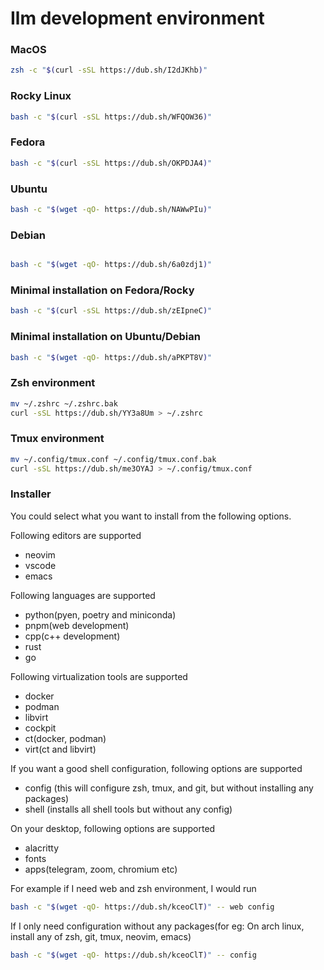 # Ilm development environment

### MacOS

```bash
zsh -c "$(curl -sSL https://dub.sh/I2dJKhb)"
```

### Rocky Linux

```bash
bash -c "$(curl -sSL https://dub.sh/WFQOW36)"
```

### Fedora

```bash
bash -c "$(curl -sSL https://dub.sh/OKPDJA4)"
```

### Ubuntu

```bash
bash -c "$(wget -qO- https://dub.sh/NAWwPIu)"
```

### Debian

```bash

bash -c "$(wget -qO- https://dub.sh/6a0zdj1)"
```

### Minimal installation on Fedora/Rocky

```bash
bash -c "$(curl -sSL https://dub.sh/zEIpneC)"
```

### Minimal installation on Ubuntu/Debian

```bash
bash -c "$(wget -qO- https://dub.sh/aPKPT8V)"
```

### Zsh environment

```bash
mv ~/.zshrc ~/.zshrc.bak
curl -sSL https://dub.sh/YY3a8Um > ~/.zshrc
```

### Tmux environment

```bash
mv ~/.config/tmux.conf ~/.config/tmux.conf.bak
curl -sSL https://dub.sh/me3OYAJ > ~/.config/tmux.conf
```

### Installer

You could select what you want to install from the following options.

Following editors are supported

- neovim
- vscode
- emacs

Following languages are supported

- python(pyen, poetry and miniconda)
- pnpm(web development)
- cpp(c++ development)
- rust
- go

Following virtualization tools are supported

- docker
- podman
- libvirt
- cockpit
- ct(docker, podman)
- virt(ct and libvirt)

If you want a good shell configuration, following options are supported

- config (this will configure zsh, tmux, and git, but without installing any packages)
- shell (installs all shell tools but without any config)

On your desktop, following options are supported

- alacritty
- fonts
- apps(telegram, zoom, chromium etc)

For example if I need web and zsh environment, I would run

```bash
bash -c "$(wget -qO- https://dub.sh/kceoClT)" -- web config
```

If I only need configuration without any packages(for eg: On arch linux, install any of zsh, git, tmux, neovim, emacs)

```bash
bash -c "$(wget -qO- https://dub.sh/kceoClT)" -- config
```
